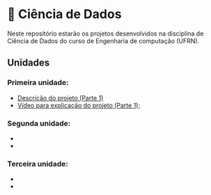 # 🧠 Ciência de Dados

Neste repositório estarão os projetos desenvolvidos na disciplina de Ciência de Dados do curso de Engenharia de computação (UFRN).

## Unidades

### Primeira unidade:
- [Descrição do projeto (Parte 1)](/trabalho1-parte1.md)
- [Vídeo para explicação do projeto (Parte 1);](https://drive.google.com/file/d/1tVcTUQ3gmjsgMY9BoUfZWrqxkUj9r8KJ/view?usp=drive_link)

### Segunda unidade:

-
-

### Terceira unidade:
-
-
